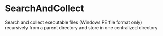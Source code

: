 SearchAndCollect
================

Search and collect executable files (Windows PE file format only) recursively from a parent directory and store in one centralized directory